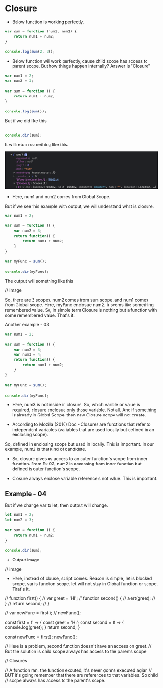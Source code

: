 # Closure

- Below function is working perfectly.

```js
var sum = function (num1, num2) {
    return num1 + num2;
}

console.log(sum(2, 3));
```

- Below function will work perfectly, cause child scope has access to parent scope. But how things happen internally? Answer is "Closure"

```js
var num1 = 2;
var num2 = 3;

var sum = function () {
    return num1 + num2;
}

console.log(sum());
```

But if we did like this

```js

console.dir(sum);
```

It will return something like this.

![Closure-Scope](../images/closure.png?raw=true "Closure Example 01")

- Here, num1 and num2 comes from Global Scope.

But if we see this example with output, we will understand what is closure.

```js
var num1 = 2;

var sum = function () {
    var num2 = 3;
    return function() {
        return num1 + num2;
    }
}

var myFunc = sum();

console.dir(myFunc);
```

The output will something like this

// Image

So, there are 2 scopes. num2 comes from sum scope. and num1 comes from Global scope. Here, myFunc enclosue num2. It seems like something remembered value. So, in simple term Closure is nothing but a function with some remembered value. That's it.

Another example - 03

```js
var num1 = 2;

var sum = function () {
    var num2 = 3;
    var num3 = 4;
    return function() {
        return num1 + num2;
    }
}

var myFunc = sum();

console.dir(myFunc);
```

- Here, num3 is not inside in closure. So, which varible or value is required, closure enclosue only those variable. Not all. And if something is already in Global Scope, then new Closure scope will not create.

- According to Mozilla (2016) Doc - Closures are functions that refer to independent variables (variables that are used locally but defined in an enclosing scope).

So, defined in enclosing scope but used in locally. This is important. In our example, num2 is that kind of candidate.

- So, closure gives us access to an outer function's scope from inner function. From Ex-03, num2 is accessing from inner function but defined is outer function's scope.

- Closure always enclose variable reference's not value. This is important.

## Example - 04

But if we change var to let, then output will change.

```js
let num1 = 2;
let num2 = 3;

var sum = function () {
    return num1 + num2;
}

console.dir(sum);
```

- Output image

// image

- Here, instead of clouse, script comes. Reason is simple, let is blocked scope, var is function scope. let will not stay in Global function or scope. That's it.


// function first() {
//     var greet = 'HI';
//     function second() {
//         alert(greet);
//     }
//     return second;
// }

// var newFunc = first();
// newFunc();

const first = () =>  {
    const greet = 'HI';
    const second = () => {
        console.log(greet);
    }
    return second;
}


const newFunc = first();
newFunc();

// Here is a problem, second function doesn't have an access on greet. 
// But the solution is child scope always has access to the parents scope. 

// Closures

// A function ran, the function excuted, it's never gonna executed agian
// BUT it's going remember that there are references to that variables. So child
// scope always has access to the parent's scope.
